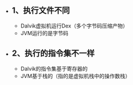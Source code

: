- ## 1、执行文件不同
	- Dalvik虚拟机运行Dex（多个字节码压缩产物）
	- JVM运行的是字节码
- ## 2、执行的指令集不一样
	- Dalvik的指令集基于寄存器的
	- JVM基于栈的（指的是虚拟机栈中的操作数栈）